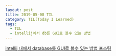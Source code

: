 ```yaml
---
layout: post
title: 2019-05-08 TIL
category: TIL(Today I Learned)
tags:
  - TIL
  - intellij에서 db를 GUI로 볼수 있는 방법
---
```




[intellij 내에서 database를 GUI로 볼수 있는 방법 포스팅](https://kwonsoonwoo.github.io/sql/2019/05/08/%EC%9D%B8%ED%85%94%EB%A6%AC%EC%A0%9C%EC%9D%B4-%EB%8D%B0%EC%9D%B4%ED%84%B0%EB%B2%A0%EC%9D%B4%EC%8A%A4.html)



